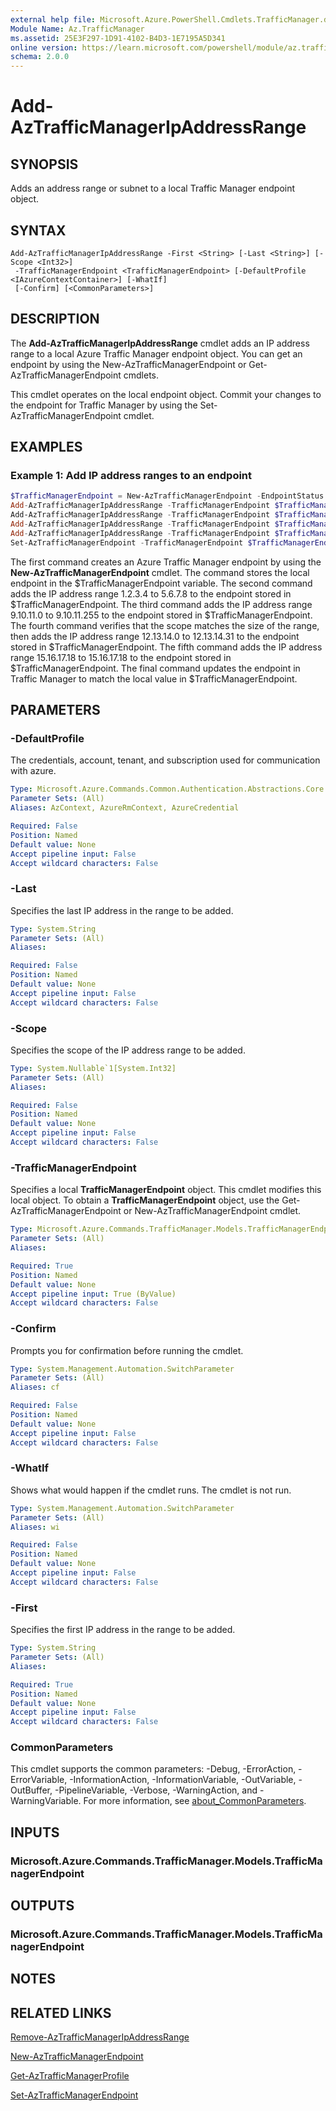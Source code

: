 ```yaml
---
external help file: Microsoft.Azure.PowerShell.Cmdlets.TrafficManager.dll-Help.xml
Module Name: Az.TrafficManager
ms.assetid: 25E3F297-1D91-4102-B4D3-1E7195A5D341
online version: https://learn.microsoft.com/powershell/module/az.trafficmanager/add-aztrafficmanagerIpAddressRange
schema: 2.0.0
---
```


# Add-AzTrafficManagerIpAddressRange

## SYNOPSIS
Adds an address range or subnet to a local Traffic Manager endpoint object.

## SYNTAX

```
Add-AzTrafficManagerIpAddressRange -First <String> [-Last <String>] [-Scope <Int32>]
 -TrafficManagerEndpoint <TrafficManagerEndpoint> [-DefaultProfile <IAzureContextContainer>] [-WhatIf]
 [-Confirm] [<CommonParameters>]
```

## DESCRIPTION
The **Add-AzTrafficManagerIpAddressRange** cmdlet adds an IP address range to a local Azure Traffic Manager endpoint object.
You can get an endpoint by using the New-AzTrafficManagerEndpoint or Get-AzTrafficManagerEndpoint cmdlets.

This cmdlet operates on the local endpoint object.
Commit your changes to the endpoint for Traffic Manager by using the Set-AzTrafficManagerEndpoint cmdlet.

## EXAMPLES

### Example 1: Add IP address ranges to an endpoint
```powershell
$TrafficManagerEndpoint = New-AzTrafficManagerEndpoint -EndpointStatus Enabled -Name "contoso" -ProfileName "ContosoProfile" -ResourceGroupName "ResourceGroup11" -Type AzureEndpoints -Priority 1 -TargetResourceId "/subscriptions/00000000-0000-0000-0000-000000000000/resourceGroups/Default-Web-CentralUS/providers/Microsoft.Web/sites/contoso-web-app" -Weight 10
Add-AzTrafficManagerIpAddressRange -TrafficManagerEndpoint $TrafficManagerEndpoint -First "1.2.3.4" -Last "5.6.7.8"
Add-AzTrafficManagerIpAddressRange -TrafficManagerEndpoint $TrafficManagerEndpoint -First "9.10.11.0" -Scope 24
Add-AzTrafficManagerIpAddressRange -TrafficManagerEndpoint $TrafficManagerEndpoint -First "12.13.14.0" -Last "12.13.14.31" -Scope 27
Add-AzTrafficManagerIpAddressRange -TrafficManagerEndpoint $TrafficManagerEndpoint -First "15.16.17.18"
Set-AzTrafficManagerEndpoint -TrafficManagerEndpoint $TrafficManagerEndpoint
```

The first command creates an Azure Traffic Manager endpoint by using the **New-AzTrafficManagerEndpoint** cmdlet.
The command stores the local endpoint in the $TrafficManagerEndpoint variable.
The second command adds the IP address range 1.2.3.4 to 5.6.7.8 to the endpoint stored in $TrafficManagerEndpoint.
The third command adds the IP address range 9.10.11.0 to 9.10.11.255 to the endpoint stored in $TrafficManagerEndpoint.
The fourth command verifies that the scope matches the size of the range, then adds the IP address range 12.13.14.0 to 12.13.14.31 to the endpoint stored in $TrafficManagerEndpoint.
The fifth command adds the IP address range 15.16.17.18 to 15.16.17.18 to the endpoint stored in $TrafficManagerEndpoint.
The final command updates the endpoint in Traffic Manager to match the local value in $TrafficManagerEndpoint.

## PARAMETERS

### -DefaultProfile
The credentials, account, tenant, and subscription used for communication with azure.

```yaml
Type: Microsoft.Azure.Commands.Common.Authentication.Abstractions.Core.IAzureContextContainer
Parameter Sets: (All)
Aliases: AzContext, AzureRmContext, AzureCredential

Required: False
Position: Named
Default value: None
Accept pipeline input: False
Accept wildcard characters: False
```

### -Last
Specifies the last IP address in the range to be added.

```yaml
Type: System.String
Parameter Sets: (All)
Aliases:

Required: False
Position: Named
Default value: None
Accept pipeline input: False
Accept wildcard characters: False
```

### -Scope
Specifies the scope of the IP address range to be added.

```yaml
Type: System.Nullable`1[System.Int32]
Parameter Sets: (All)
Aliases:

Required: False
Position: Named
Default value: None
Accept pipeline input: False
Accept wildcard characters: False
```

### -TrafficManagerEndpoint
Specifies a local **TrafficManagerEndpoint** object.
This cmdlet modifies this local object.
To obtain a **TrafficManagerEndpoint** object, use the Get-AzTrafficManagerEndpoint or New-AzTrafficManagerEndpoint cmdlet.

```yaml
Type: Microsoft.Azure.Commands.TrafficManager.Models.TrafficManagerEndpoint
Parameter Sets: (All)
Aliases:

Required: True
Position: Named
Default value: None
Accept pipeline input: True (ByValue)
Accept wildcard characters: False
```

### -Confirm
Prompts you for confirmation before running the cmdlet.

```yaml
Type: System.Management.Automation.SwitchParameter
Parameter Sets: (All)
Aliases: cf

Required: False
Position: Named
Default value: None
Accept pipeline input: False
Accept wildcard characters: False
```

### -WhatIf
Shows what would happen if the cmdlet runs. The cmdlet is not run.

```yaml
Type: System.Management.Automation.SwitchParameter
Parameter Sets: (All)
Aliases: wi

Required: False
Position: Named
Default value: None
Accept pipeline input: False
Accept wildcard characters: False
```

### -First
Specifies the first IP address in the range to be added.

```yaml
Type: System.String
Parameter Sets: (All)
Aliases:

Required: True
Position: Named
Default value: None
Accept pipeline input: False
Accept wildcard characters: False
```

### CommonParameters
This cmdlet supports the common parameters: -Debug, -ErrorAction, -ErrorVariable, -InformationAction, -InformationVariable, -OutVariable, -OutBuffer, -PipelineVariable, -Verbose, -WarningAction, and -WarningVariable. For more information, see [about_CommonParameters](http://go.microsoft.com/fwlink/?LinkID=113216).

## INPUTS

### Microsoft.Azure.Commands.TrafficManager.Models.TrafficManagerEndpoint

## OUTPUTS

### Microsoft.Azure.Commands.TrafficManager.Models.TrafficManagerEndpoint

## NOTES

## RELATED LINKS

[Remove-AzTrafficManagerIpAddressRange](./Remove-AzTrafficManagerIpAddressRange.md)

[New-AzTrafficManagerEndpoint](./New-AzTrafficManagerEndpoint.md)

[Get-AzTrafficManagerProfile](./Get-AzTrafficManagerEndpoint.md)

[Set-AzTrafficManagerEndpoint](./Set-AzTrafficManagerEndpoint.md)
